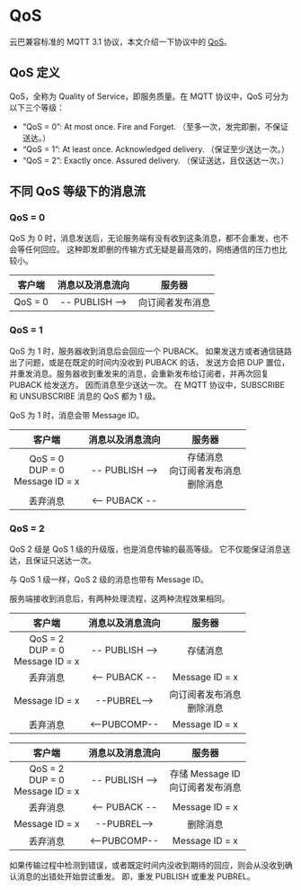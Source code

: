 # QoS

云巴兼容标准的 MQTT 3.1 协议，本文介绍一下协议中的 [QoS](http://docs.oasis-open.org/mqtt/mqtt/v3.1.1/os/mqtt-v3.1.1-os.html#_Toc398718099)。

## QoS 定义

QoS，全称为 Quality of Service，即服务质量。在 MQTT 协议中，QoS 可分为以下三个等级：

* “QoS = 0”: At most once. Fire and Forget. （至多一次，发完即删，不保证送达。）
* “QoS = 1”: At least once. Acknowledged delivery. （保证至少送达一次。）
* “QoS = 2”: Exactly once. Assured delivery. （保证送达，且仅送达一次。）

## 不同 QoS 等级下的消息流

### QoS = 0

QoS 为 0 时，消息发送后，无论服务端有没有收到这条消息，都不会重发，也不会等任何回应。
这种即发即删的传输方式无疑是最高效的，网络通信的压力也比较小。

|客户端|消息以及消息流向|服务器|
|:----:|:----:|:----:|
| QoS = 0| -- PUBLISH --> | 向订阅者发布消息 |

### QoS = 1

QoS 为 1 时，服务器收到消息后会回应一个 PUBACK。
如果发送方或者通信链路出了问题，或是在既定的时间内没收到 PUBACK 的话，
发送方会把 DUP 置位，并重发消息。服务器收到重发来的消息，会重新发布给订阅者，并再次回复 PUBACK 给发送方。
因而消息至少送达一次。
在 MQTT 协议中，SUBSCRIBE 和 UNSUBSCRIBE 消息的 QoS 都为 1 级。

QoS 为 1 时，消息会带 Message ID。

|客户端|消息以及消息流向|服务器|
|:----:|:----:|:----:|
| QoS = 0<br>DUP = 0<br>Message ID = x| -- PUBLISH --> | 存储消息<br>向订阅者发布消息<br>删除消息 |
|丢弃消息| <-- PUBACK -- | |

### QoS = 2
QoS 2 级是 QoS 1 级的升级版，也是消息传输的最高等级。
它不仅能保证消息送达，且保证只送达一次。

与 QoS 1 级一样，QoS 2 级的消息也带有 Message ID。

服务端接收到消息后，有两种处理流程，这两种流程效果相同。

|客户端|消息以及消息流向|服务器|
|:----:|:----:|:----:|
| QoS = 2<br>DUP = 0<br>Message ID = x| -- PUBLISH --> |存储消息 |
|丢弃消息| <-- PUBACK -- | Message ID = x|
|Message ID = x | --PUBREL--> |向订阅者发布消息<br>删除消息|
|丢弃消息| <--PUBCOMP--|Message ID = x|


|客户端|消息以及消息流向|服务器|
|:----:|:----:|:----:|
| QoS = 2<br>DUP = 0<br>Message ID = x| -- PUBLISH --> | 存储 Message ID<br>向订阅者发布消息 |
|丢弃消息| <-- PUBACK -- | Message ID = x|
|Message ID = x | --PUBREL--> |删除消息|
|丢弃消息| <--PUBCOMP--|Message ID = x|

如果传输过程中检测到错误，或者既定时间内没收到期待的回应，则会从没收到确认消息的出错处开始尝试重发。
即，重发 PUBLISH 或重发 PUBREL。








